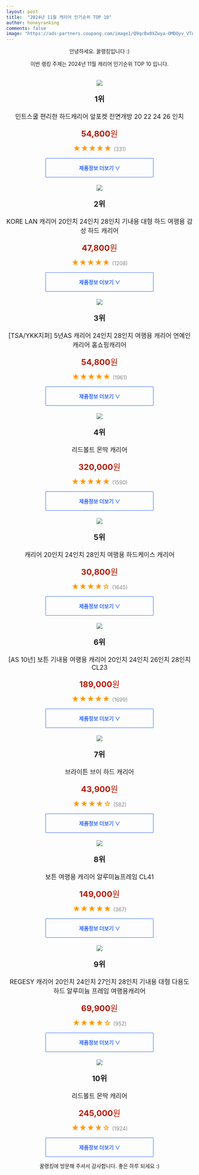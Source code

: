 ```yaml
---
layout: post
title:  "2024년 11월 캐리어 인기순위 TOP 10"
author: honeyranking
comments: false
image: "https://ads-partners.coupang.com/image1/Q9qcBx0XZwya-OMDQyv_VTA7lBk9Zeuzs0gRx6BGb0unLgjQ6-fqYKb32T4Uje-TXC0-BIh5k0VDB63MxDUGfA7cXkvLO5P3n_LpC8o64d3PCV7-Ei4XpsaiFpevbID1WjOKNt-aOpv5kPfnoCu18G3IFgfkcpSjTJTFhZUUo6KgL7BvzzZusmJ4JXXNlb9mFiC_p6Od0phe7a-vKZctsPEmTNHiV9txd34g_S6LAOmVvzW4RgaPtOCX90D36g3jHz1_rp7dmWQB-UNqpvTrIHS7axm9gz7Hl5lckQv2ObMQhEl5hD3rd5NH6CoJnGg="
---
```

<p style="text-align: center;">안녕하세요. 꿀랭킹입니다 :)</p>
<p style="text-align: center;">이번 랭킹 주제는 2024년 11월 캐리어 인기순위 TOP 10 입니다.</p><center><img src="https://ads-partners.coupang.com/image1/Q9qcBx0XZwya-OMDQyv_VTA7lBk9Zeuzs0gRx6BGb0unLgjQ6-fqYKb32T4Uje-TXC0-BIh5k0VDB63MxDUGfA7cXkvLO5P3n_LpC8o64d3PCV7-Ei4XpsaiFpevbID1WjOKNt-aOpv5kPfnoCu18G3IFgfkcpSjTJTFhZUUo6KgL7BvzzZusmJ4JXXNlb9mFiC_p6Od0phe7a-vKZctsPEmTNHiV9txd34g_S6LAOmVvzW4RgaPtOCX90D36g3jHz1_rp7dmWQB-UNqpvTrIHS7axm9gz7Hl5lckQv2ObMQhEl5hD3rd5NH6CoJnGg=" style="margin-top:20px" /></center><p style="text-align: center; font-size: 20px"><b>1위</b></p><p style="text-align: center; font-size: 17px">민트스쿨 편리한 하드캐리어 앞포켓 전면개방 20 22 24 26 인치</p><p style="text-align: center;"><span style="color: #b61800; font-size: 22px;"><b>54,800</b>원</span></p><p style="text-align: center;"><span style="color: #ff9600; font-size: 20px;">★★★★★ </span><span style="color: #878787;">(331)</span></p><center><a href="https://link.coupang.com/re/AFFSDP?lptag=AF3899140&subid=honeyrank&pageKey=7897303422&itemId=21634671709&vendorItemId=88774566383&traceid=V0-153-9be48f869f8217f4&clickBeacon=67a5fbb0-98ad-11ef-b6c0-3f9f411da85d%7E3&requestid=20241102090000716233614623&token=31850C%7CMIXED"><div style="font-size: 14px; display: inline-block; padding: 15px 90px; color: #346aff; border-radius: 2px; border: 1px solid #346aff; cursor: pointer;"><b>제품정보 더보기 &or;</b></div></a></center><center><img src="https://ads-partners.coupang.com/image1/xCwUqfkh0M_th9NFxO4LAgM5Lmcp0cSVE17yLUOdbR9pvxWqCCnPyFGremcTOcJJr-f02Ftbi_OhFM-SG223PmZ-NUTkX5duFEmQGVg8EJV-b0qYwZOEVi-voI9N6Iw0hcrt80Pk4wxf9sFcupjjsQUBZpK3msihPfpmv9LomsVo8hpllWefGAxSdxnpnfdl60eGz0llCjWyjj0HqRmmIAUsbwlVPlJc2HkNC8nSfOCgSG5v1f31rX2Ng7IYLCJOI_ONrg9SCozFcCFBP6c81rB3uZqfX-CRR3aBrFevwmYSSNfmfAbqWmcHhA==" style="margin-top:20px" /></center><p style="text-align: center; font-size: 20px"><b>2위</b></p><p style="text-align: center; font-size: 17px">KORE LAN 캐리어 20인치 24인치 28인치 기내용 대형 하드 여행용 감성 하드 캐리어</p><p style="text-align: center;"><span style="color: #b61800; font-size: 22px;"><b>47,800</b>원</span></p><p style="text-align: center;"><span style="color: #ff9600; font-size: 20px;">★★★★★ </span><span style="color: #878787;">(1208)</span></p><center><a href="https://link.coupang.com/re/AFFSDP?lptag=AF3899140&subid=honeyrank&pageKey=7670773276&itemId=24068536846&vendorItemId=89658640152&traceid=V0-153-02c73e299f2d2f8b&requestid=20241102090000716233614623&token=31850C%7CMIXED"><div style="font-size: 14px; display: inline-block; padding: 15px 90px; color: #346aff; border-radius: 2px; border: 1px solid #346aff; cursor: pointer;"><b>제품정보 더보기 &or;</b></div></a></center><center><img src="https://ads-partners.coupang.com/image1/jWxm5ujf11yqjt52jdLHvnbP3csYp0WGcPGvzKjp1nWF9-ziz6SPzhW_Kqkyiui10_D_SC9V2xl9PvWQ3arHzjgR5aWDszyTTfHL2-_2xmPhQ4PEabSrjPmWnW2pbU9bH7gHcdDOSPuRwzMmqQqf2IE9y-_2O90xljsQZ_Ae3_Smd1LL2nXbuo1OfuXkuX-jd7xYxsYXtC8PxNeO9y8P4DX0TYE8yZss47PHNURTD6GQSBzTdb9-nGoMF2kkJn0YLca85YjKCCTEfCtoiLsRNkM5cO15CbXqjbJaeHMMxKRh-CjqAXZUADnq" style="margin-top:20px" /></center><p style="text-align: center; font-size: 20px"><b>3위</b></p><p style="text-align: center; font-size: 17px">[TSA/YKK지퍼] 5년AS 캐리어 24인치 28인치 여행용 캐리어 연예인캐리어 홈쇼핑캐리어</p><p style="text-align: center;"><span style="color: #b61800; font-size: 22px;"><b>54,800</b>원</span></p><p style="text-align: center;"><span style="color: #ff9600; font-size: 20px;">★★★★★ </span><span style="color: #878787;">(1961)</span></p><center><a href="https://link.coupang.com/re/AFFSDP?lptag=AF3899140&subid=honeyrank&pageKey=8084850948&itemId=22812947540&vendorItemId=89925260157&traceid=V0-153-e702d06b1fe82457&requestid=20241102090000716233614623&token=31850C%7CMIXED"><div style="font-size: 14px; display: inline-block; padding: 15px 90px; color: #346aff; border-radius: 2px; border: 1px solid #346aff; cursor: pointer;"><b>제품정보 더보기 &or;</b></div></a></center><center><img src="https://ads-partners.coupang.com/image1/8I2Zre6fpitXEnev8Cih9BaKuz-jLKT1AACxepdvHAWwm7W3GvcCQaeaQDTdZLi9MDrU76vAXWNoplC9jWjMR2V6LNPkheNUl8ykg1Ilz-g9z7RpFCUmQrhBCItwz9X5Xk-ey072fQaeD_MxelGPnkEZFOwQfut9glqL-sjGx3Kk1LQTp1kbhw5GHFnvQ2_brqBto9KdKKOFYpqQ046DJBwGMjSiVfaSpVExtGogipS84Q_cB5nImh611O_U0Kxe5T_Qt8H1AK_C3kiTgRynCf_QIf668Zt0srTRYLCpiDF5a9OzwBIEGYm81153rm8=" style="margin-top:20px" /></center><p style="text-align: center; font-size: 20px"><b>4위</b></p><p style="text-align: center; font-size: 17px">리드볼트 몬딱 캐리어</p><p style="text-align: center;"><span style="color: #b61800; font-size: 22px;"><b>320,000</b>원</span></p><p style="text-align: center;"><span style="color: #ff9600; font-size: 20px;">★★★★★ </span><span style="color: #878787;">(1590)</span></p><center><a href="https://link.coupang.com/re/AFFSDP?lptag=AF3899140&subid=honeyrank&pageKey=8231579139&itemId=23691989402&vendorItemId=88342594188&traceid=V0-153-0a79b153f06efc1b&clickBeacon=67a5fbb0-98ad-11ef-93af-732ffc874b07%7E3&requestid=20241102090000716233614623&token=31850C%7CMIXED"><div style="font-size: 14px; display: inline-block; padding: 15px 90px; color: #346aff; border-radius: 2px; border: 1px solid #346aff; cursor: pointer;"><b>제품정보 더보기 &or;</b></div></a></center><center><img src="https://ads-partners.coupang.com/image1/3n17_W_L5Gnh6ISt3inxV9AGua58bGNw9936DFmzrruOv_IHVtlXydhywKX6kKagNmbtEOcgIvkfhdunTBHRgIas6toaSjCUBPzhjt6i-UYdeTEiY9YvLptzsmQt5A9zxwb5_fe8L-nFuXki05eFYfqAZnZIpKrqaCE1r_Jlr_TfoYoiZeY9is65S6omGdZ9eqVUkiVUbv8EUlyQ4VocFONRVDfNSr2pHWO2K4XjG4SzU5f_X-IWTiptTN7YRPJEoZFjdleB3X5A36VL4wDxQBEkZnUxvpt8I44E9Fs1-k3Ul5Gr_Ko_VUQ=" style="margin-top:20px" /></center><p style="text-align: center; font-size: 20px"><b>5위</b></p><p style="text-align: center; font-size: 17px">캐리어 20인치 24인치 28인치 여행용 하드케이스 캐리어</p><p style="text-align: center;"><span style="color: #b61800; font-size: 22px;"><b>30,800</b>원</span></p><p style="text-align: center;"><span style="color: #ff9600; font-size: 20px;">★★★★☆ </span><span style="color: #878787;">(1645)</span></p><center><a href="https://link.coupang.com/re/AFFSDP?lptag=AF3899140&subid=honeyrank&pageKey=8376335026&itemId=24202728504&vendorItemId=91220288646&traceid=V0-153-60aedcd06363f277&requestid=20241102090000716233614623&token=31850C%7CMIXED"><div style="font-size: 14px; display: inline-block; padding: 15px 90px; color: #346aff; border-radius: 2px; border: 1px solid #346aff; cursor: pointer;"><b>제품정보 더보기 &or;</b></div></a></center><center><img src="https://ads-partners.coupang.com/image1/QEQWRe57Cartzor9QP_gJX9qDdHSFZfQJ-kKHIE6WesYtViINjqqFckbkw-httt036ZG1qIv76QcDAKzFkafiF6BuwhoULSpFrGYnY_1K63XQm4BUHfeJZE3Zi7he_8sr4AwL3YbgAA36ltwQT6rToWh3L35OBGaLlKpoYl7l0kmESDgqK_-kZHZ5S6PwI8jsXMFVp04yGihWKQNNhIdepSpj-NsFOdk_AJG02Qbh4Mw7tzqUrpMY7H9Vs7h9FE-1lOMuml6wu3FC8Drz_SHCnbbFC1dXmVpPrkhM9W6kF9hVpfKN06K6wvjQZjYWg==" style="margin-top:20px" /></center><p style="text-align: center; font-size: 20px"><b>6위</b></p><p style="text-align: center; font-size: 17px">[AS 10년] 보튼 기내용 여행용 캐리어 20인치 24인치 26인치 28인치 CL23</p><p style="text-align: center;"><span style="color: #b61800; font-size: 22px;"><b>189,000</b>원</span></p><p style="text-align: center;"><span style="color: #ff9600; font-size: 20px;">★★★★★ </span><span style="color: #878787;">(1699)</span></p><center><a href="https://link.coupang.com/re/AFFSDP?lptag=AF3899140&subid=honeyrank&pageKey=7714563008&itemId=21415155938&vendorItemId=88471439811&traceid=V0-153-d3463f51b0a7a0cb&clickBeacon=67a5fbb0-98ad-11ef-b3b7-badbd4800196%7E3&requestid=20241102090000716233614623&token=31850C%7CMIXED"><div style="font-size: 14px; display: inline-block; padding: 15px 90px; color: #346aff; border-radius: 2px; border: 1px solid #346aff; cursor: pointer;"><b>제품정보 더보기 &or;</b></div></a></center><center><img src="https://ads-partners.coupang.com/image1/PNfHyETt05VWAVZMPAYvCmmh93rr4Sh1-n9fc8qA59ErywiMbLd2pa_xX6wKhsi2DbHsg6EMWy5AcU1EUpTWtJwPmGzGhCWB_9Ugt-TKkYaFSFxb5KV23Lx-knlAJI0HAharL3yU_tScobJtjEesBiyaPXH471PbzR8II1saoVvEXwyi55TJy7MNYM6qMjo7UQK_6WKbUYVr6602JdNTvPhFR-_D1SG1rH7815DbIzafehCRPR_0yR9hXjSFMXd2dmEvQSUFE-lIzlzZ2ocXkfL-1Be_UEg=" style="margin-top:20px" /></center><p style="text-align: center; font-size: 20px"><b>7위</b></p><p style="text-align: center; font-size: 17px">브라이튼 브이 하드 캐리어</p><p style="text-align: center;"><span style="color: #b61800; font-size: 22px;"><b>43,900</b>원</span></p><p style="text-align: center;"><span style="color: #ff9600; font-size: 20px;">★★★★☆ </span><span style="color: #878787;">(582)</span></p><center><a href="https://link.coupang.com/re/AFFSDP?lptag=AF3899140&subid=honeyrank&pageKey=208056828&itemId=616768239&vendorItemId=4618070214&traceid=V0-153-a8741c2605a02cb8&requestid=20241102090000716233614623&token=31850C%7CMIXED"><div style="font-size: 14px; display: inline-block; padding: 15px 90px; color: #346aff; border-radius: 2px; border: 1px solid #346aff; cursor: pointer;"><b>제품정보 더보기 &or;</b></div></a></center><center><img src="https://ads-partners.coupang.com/image1/zUScAdFNW7jhEIBwzV2-zJpay2Figey6ebWJsC3ch0HT20Y3vIFNyxcymmWLKUJxknTRQ1l_SnZfigYUeYWmIWL_sKtmG9uE7mMMVerGZGKXpWLoV0_jNIxYb0gjs-FlPBp_LawAKSX6fCdRejQsFTVc2IihFjh4CjDOSb1xd6s4CbHUXcT-Kj3WP8ARPpX_-OZ6SavOm1ubJ0I3o9K5LLOw3RY3rE2sxzpGM70A8WdZwQSyZenHNKU3DKUpVKD-20W4_giK0nRcuNsn6gX1CPmIigHJOMa3aaV1i0WTrM-AvDIEqbDdXkS7Kyydz1qy" style="margin-top:20px" /></center><p style="text-align: center; font-size: 20px"><b>8위</b></p><p style="text-align: center; font-size: 17px">보튼 여행용 캐리어 알루미늄프레임 CL41</p><p style="text-align: center;"><span style="color: #b61800; font-size: 22px;"><b>149,000</b>원</span></p><p style="text-align: center;"><span style="color: #ff9600; font-size: 20px;">★★★★★ </span><span style="color: #878787;">(367)</span></p><center><a href="https://link.coupang.com/re/AFFSDP?lptag=AF3899140&subid=honeyrank&pageKey=7284598552&itemId=21632536561&vendorItemId=88683490587&traceid=V0-153-fb052fde0c319eb1&clickBeacon=67a5fbb0-98ad-11ef-820e-d69e77758439%7E3&requestid=20241102090000716233614623&token=31850C%7CMIXED"><div style="font-size: 14px; display: inline-block; padding: 15px 90px; color: #346aff; border-radius: 2px; border: 1px solid #346aff; cursor: pointer;"><b>제품정보 더보기 &or;</b></div></a></center><center><img src="https://ads-partners.coupang.com/image1/_RTW0gYmHrJslbP7_Y2gOqmPtmlGJ0P2AkJpZ_fp44vn6U0MqQ6jfM6b_0805eq1_0eiq3KWr3ulN0_Z3iivmLZdEPHRp1oWcX4LudDyY2c5FD9GRLDoWmsav7TpR8KDlTIASXMeq7MRDJt_Z3Wf_RoeJNXHDlI0vTUwakysTCv-o8WEErJOUToK6OPpbvhRa4rAVE0UjV0wwkIGJWyv0oV8T5Iu59YujZfof_lJcAdg7VAFA5NTx6WzCbEAqRalCO6McI-kDE8WWbSW4UX_W114A-vS8dl50cCcyWCjhQBVTdgzB40mFumJfQ==" style="margin-top:20px" /></center><p style="text-align: center; font-size: 20px"><b>9위</b></p><p style="text-align: center; font-size: 17px">REGESY 캐리어 20인치 24인치 27인치 28인치 기내용 대형 다용도 하드 알루미늄 프레임 여행용캐리어</p><p style="text-align: center;"><span style="color: #b61800; font-size: 22px;"><b>69,900</b>원</span></p><p style="text-align: center;"><span style="color: #ff9600; font-size: 20px;">★★★★☆ </span><span style="color: #878787;">(952)</span></p><center><a href="https://link.coupang.com/re/AFFSDP?lptag=AF3899140&subid=honeyrank&pageKey=8285743156&itemId=23892160493&vendorItemId=90914838772&traceid=V0-153-297e530c9afb8f92&requestid=20241102090000716233614623&token=31850C%7CMIXED"><div style="font-size: 14px; display: inline-block; padding: 15px 90px; color: #346aff; border-radius: 2px; border: 1px solid #346aff; cursor: pointer;"><b>제품정보 더보기 &or;</b></div></a></center><center><img src="https://ads-partners.coupang.com/image1/DPN3riZDhlFsEIfXDNNM5EVeRZrdbuJg6nEuUR_s5Fia9J6EHfk-EduKgozTEZ2gJE1jJmp-JdNRJVuF-zq5u7hVqKQ1EW2AFgOoMq0Ri1BHngyExejVPi2OaJvpUOtdazDlENTmjOZd1HogNax8MnHcdlpTeqYXapuGloUANLKvLK93Okfm1r5tT4JiY2tLzCgM1t0OaxP6hkIGCTnPgcj9eReOifc1Ug2aLng3JqryT0T2F1RvaNIXh0BCtXETTVvdSchnqxUDZPcYXVqFz0qw-BtkYPX2ZPjXKJq1p1JcbkkLTOL3FzTHjUyCbw==" style="margin-top:20px" /></center><p style="text-align: center; font-size: 20px"><b>10위</b></p><p style="text-align: center; font-size: 17px">리드볼트 몬딱 캐리어</p><p style="text-align: center;"><span style="color: #b61800; font-size: 22px;"><b>245,000</b>원</span></p><p style="text-align: center;"><span style="color: #ff9600; font-size: 20px;">★★★★☆ </span><span style="color: #878787;">(1924)</span></p><center><a href="https://link.coupang.com/re/AFFSDP?lptag=AF3899140&subid=honeyrank&pageKey=8231579139&itemId=23691989412&vendorItemId=88342594198&traceid=V0-153-0a79b153f06efc1b&clickBeacon=67a5fbb0-98ad-11ef-9f1a-d976b1e4ce44%7E3&requestid=20241102090000716233614623&token=31850C%7CMIXED"><div style="font-size: 14px; display: inline-block; padding: 15px 90px; color: #346aff; border-radius: 2px; border: 1px solid #346aff; cursor: pointer;"><b>제품정보 더보기 &or;</b></div></a></center><p style="text-align: center;">꿀랭킹에 방문해 주셔서 감사합니다. 좋은 하루 되세요 :)</p>